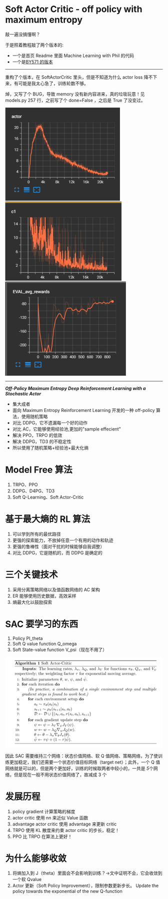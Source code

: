 # Soft Actor Critic - off policy with maximum entropy

敲一遍没搞懂啊？

于是照着教程敲了两个版本的:

- 一个是首页 Readme 里面 Machine Learning with Phil 的代码
- 一个是[BY571 的版本](https://github.com/BY571/Soft-Actor-Critic-and-Extensions)

---

重构了个版本，在 SoftActorCritic 里头，但是不知道为什么 actor loss 降不下来，有可能是我太心急了，训练轮数不够。

焯，又写了个 BUG，导致 memory 没有新内容进来，真的垃圾玩意！见 models.py 257 行，之前写了个 done=False ，之后是 True 了没变过。

![](./actorloss.png)
![](./criticloss.png)
![](./eprewards.png)

---

**_Off-Policy Maximum Entropy Deep Reinforcement Learning with a Stochastic Actor_**

- 集大成者
- 面向 Maximum Entropy Reinforcement Learning 开发的一种 off-policy 算法，使用随机策略
- 对比 DDPG，它不遗漏每一个好的动作
- 对比 AC，它能够使用经验池,更加的"sample effecient"
- 解决 PPO，TRPO 的低效
- 解决 DDPG，TD3 的不稳定性
- 所以使用了随机策略+经验池+最大化熵

# Model Free 算法

1. TRPO、PPO
2. DDPG、D4PG、TD3
3. Soft Q-Learning、Soft Actor-Critic

# 基于最大熵的 RL 算法

1. 可以学到所有的最优路径
2. 更强的探索能力，不放掉任意一个有用的动作和轨迹
3. 更强的鲁棒性（面对干扰的时候能够自我调整）
4. 对比 DDPG，它是随机的，而 DDPG 是确定的

# 三个关键技术

1. 采用分离策略网络以及值函数网络的 AC 架构
2. ER 能够使用历史数据，高效采样
3. 熵最大化以鼓励探索

# SAC 要学习的东西

1. Policy PI_theta
2. Soft Q value function Q_omega
3. Soft State-value function V_psi（现在不用了）

![](./SAC_algo.png)<br>

因此 SAC 需要维持三个网络：状态价值网络、软 Q 值网络、策略网络，为了使训练更加稳定，我们还需要一个状态价值目标网络（target net）；此外，一个 Q 值网络就是可以的，但是两个更加好，训练的时候取两者中较小的，一共是 *5*个网络，但是现在一般不用状态价值网络了，故减成 3 个

# 发展历程

1. policy gradient 计算策略的梯度
2. actor critic 使用 nn 来近似 Value 函数
3. advantage actor critic 使用 advantage 来更新 critic
4. TRPO 使用 KL 散度来约束 actor critic 的步长，稳定！
5. PPO 比 TRPO 在算法上更好！

# 为什么能够收敛

1. 将熵加入到 J（theta）里面会不会影响到训练？->文中证明不会，它会收敛到一个软 Qvalue
2. Actor 更新（Soft Policy Improvement），限制参数更新步长。 Update the policy towards the exponential of the new Q-function
